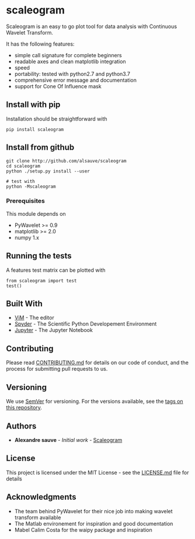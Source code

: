 # scaleogram

Scaleogram is an easy to go plot tool for data analysis with Continuous Wavelet Transform.

It has the following features:
* simple call signature for complete beginners
* readable axes and clean matplotlib integration
* speed
* portability: tested with python2.7 and python3.7
* comprehensive error message and documentation
* support for Cone Of Influence mask

## Install with pip

Installation should be straightforward with

```
pip install scaleogram
```

## Install from github

```
git clone http://github.com/alsauve/scaleogram
cd scaleogram
python ./setup.py install --user

# test with
python -Mscaleogram
```

### Prerequisites

This module depends on
* PyWavelet >= 0.9
* matplotlib >= 2.0
* numpy 1.x


## Running the tests

A features test matrix can be plotted with

```
from scaleogram import test
test()
```

## Built With

* [ViM](https://www.vim.org/) - The editor
* [Spyder](https://www.spyder-ide.org/) - The Scientific Python Developement Environment
* [Jupyter](https://jupyter.org/) - The Jupyter Notebook

## Contributing

Please read [CONTRIBUTING.md](https://gist.github.com/PurpleBooth/b24679402957c63ec426) for details on our code of conduct, and the process for submitting pull requests to us.

## Versioning

We use [SemVer](http://semver.org/) for versioning. For the versions available, see the [tags on this repository](https://github.com/alsauve/scaleogram/tags). 

## Authors

* **Alexandre sauve** - *Initial work* - [Scaleogram](https://github.com/alsauve/scaleogram)

## License

This project is licensed under the MIT License - see the [LICENSE.md](LICENSE.md) file for details

## Acknowledgments

* The team behind PyWavelet for their nice job into making wavelet transform available
* The Matlab environement for inspiration and good documentation
* Mabel Calim Costa for the waipy package and inspiration



